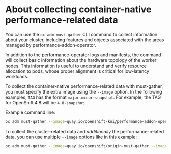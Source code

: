 About collecting container-native performance-related data
==========================================================

You can use the `oc adm must-gather` CLI command to collect information about your cluster, including features and objects associated with the areas managed by performance-addon-operator.

In addition to the performance-operator logs and manifests, the command will collect basic information about the hardware topology of the worker nodes.
This information is useful to understand and verify resource allocation to pods, whose proper alignment is critical for low-latency workloads.

To collect the container-native performance-related data with must-gather, you must specify the extra image using the `--image` option.
In the following examples, `TAG` has the format `major.minor-snapshot`. For example, the TAG for OpenShift 4.8 will be `4.8-snapshot`.

Example command line:
```bash
oc adm must-gather --image=quay.io/openshift-kni/performance-addon-operator-must-gather:$TAG
```

To collect the cluster-related data and *additionally* the performance-related data, you can use multiple `--image` options like in this example:
```bash
oc adm must-gather --image=quay.io/openshift/origin-must-gather --image=quay.io/openshift-kni/performance-addon-operator-must-gather:$TAG
```

